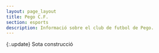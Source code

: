 ```yaml
---
layout: page_layout
title: Pego C.F.
section: esports
description: Informació sobre el club de futbol de Pego.
---
```

{:.update}
Sota construcció